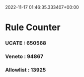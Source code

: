 2022-11-17 01:46:35.333407+00:00
# Rule Counter 
 ### UCATE : 650568

 ### Veneto : 94867

 ### Allowlist : 13925